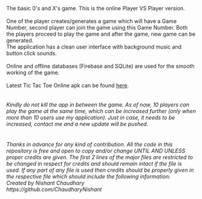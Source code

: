 <body>
The basic 0's and X's game. This is the online Player VS Player version.
<br><br>One of the player creates/generates a game which will have a Game Number, second player can join the game using this Game Number. Both the players proceed to play the game and after the game, new game can be generated.
<br>The application has a clean user interface with background music and button click sounds.
<br><br>Online and offline databases (Firebase and SQLite) are used for the smooth working of the game.
<br><br>Latest Tic Tac Toe Online apk can be found <a href="https://github.com/ChaudharyNishant/TicTacToeOnline/releases">here</a>.
<br><br><br><i>Kindly do not kill the app in between the game.
As of now, 10 players can play the game at the same time, which can be increased further (only when more than 10 users use my application). Just in case, it needs to be increased, contact me and a new update will be pushed.</i>
<br><br><h6><i>Thanks in advance for any kind of contribution. All the code in this repository is free and open to copy and/or change UNTIL AND UNLESS proper credits are given. The first 2 lines of the major files are restricted to be changed in respect for credits and should remain intact if the file is used. If any part of any file is used then credits should be properly given in the respective file which should include the following information:
<br>Created by Nishant Chaudhary
<br>https://github.com/ChaudharyNishant</i></h6>
</body>
